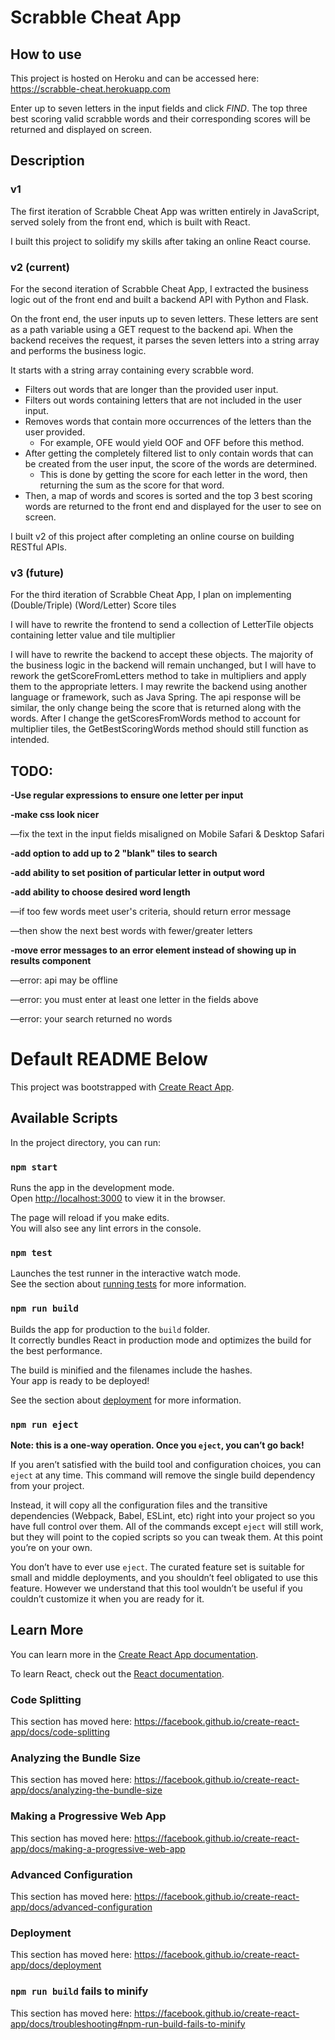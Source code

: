 # Scrabble Cheat App
## How to use

This project is hosted on Heroku and can be accessed here:  https://scrabble-cheat.herokuapp.com

Enter up to seven letters in the input fields and click *FIND*. The top three best scoring valid scrabble words and their corresponding scores will be returned and displayed on screen.

## Description
### v1
The first iteration of Scrabble Cheat App was written entirely in JavaScript, served solely from the front end, which is built with React. 

I built this project to solidify my skills after taking an online React course.

### v2 (current)
For the second iteration of Scrabble Cheat App, I extracted the business logic out of the front end and built a backend API with Python and Flask. 

On the front end, the user inputs up to seven letters. These letters are sent as a path variable using a GET request to the backend api. When the backend receives the request, it parses the seven letters into a string array and performs the business logic. 

It starts with a string array containing every scrabble word. 
* Filters out words that are longer than the provided user input. 
* Filters out words containing letters that are not included in the user input. 
* Removes words that contain more occurrences of the letters than the user provided. 
    * For example, OFE would yield OOF and OFF before this method. 
* After getting the completely filtered list to only contain words that can be created from the user input, the score of the words are determined. 
    * This is done by getting the score for each letter in the word, then returning the sum as the score for that word. 
* Then, a map of words and scores is sorted and the top 3 best scoring words are returned to the front end and displayed for the user to see on screen.

I built v2 of this project after completing an online course on building RESTful APIs.

### v3 (future)
For the third iteration of Scrabble Cheat App, I plan on implementing (Double/Triple) (Word/Letter) Score tiles

I will have to rewrite the frontend to send a collection of LetterTile objects containing letter value and tile multiplier

I will have to rewrite the backend to accept these objects. The majority of the business logic in the backend will remain unchanged, but I will have to rework the getScoreFromLetters method to take in multipliers and apply them to the appropriate letters. 
I may rewrite the backend using another language or framework, such as Java Spring.
The api response will be similar, the only change being the score that is returned along with the words. After I change the getScoresFromWords method to account for multiplier tiles, the GetBestScoringWords method should still function as intended.


## TODO:

**-Use regular expressions to ensure one letter per input**

**-make css look nicer**

—fix the text in the input fields misaligned on Mobile Safari & Desktop Safari
    
**-add option to add up to 2 "blank" tiles to search**

**-add ability to set position of particular letter in output word**

**-add ability to choose desired word length**

—if too few words meet user's criteria, should return error message
    
—then show the next best words with fewer/greater letters
    
**-move error messages to an error element instead of showing up in results component**

—error: api may be offline
    
—error: you must enter at least one letter in the fields above
    
—error: your search returned no words

# Default README Below

This project was bootstrapped with [Create React App](https://github.com/facebook/create-react-app).

## Available Scripts

In the project directory, you can run:

### `npm start`

Runs the app in the development mode.<br>
Open [http://localhost:3000](http://localhost:3000) to view it in the browser.

The page will reload if you make edits.<br>
You will also see any lint errors in the console.

### `npm test`

Launches the test runner in the interactive watch mode.<br>
See the section about [running tests](https://facebook.github.io/create-react-app/docs/running-tests) for more information.

### `npm run build`

Builds the app for production to the `build` folder.<br>
It correctly bundles React in production mode and optimizes the build for the best performance.

The build is minified and the filenames include the hashes.<br>
Your app is ready to be deployed!

See the section about [deployment](https://facebook.github.io/create-react-app/docs/deployment) for more information.

### `npm run eject`

**Note: this is a one-way operation. Once you `eject`, you can’t go back!**

If you aren’t satisfied with the build tool and configuration choices, you can `eject` at any time. This command will remove the single build dependency from your project.

Instead, it will copy all the configuration files and the transitive dependencies (Webpack, Babel, ESLint, etc) right into your project so you have full control over them. All of the commands except `eject` will still work, but they will point to the copied scripts so you can tweak them. At this point you’re on your own.

You don’t have to ever use `eject`. The curated feature set is suitable for small and middle deployments, and you shouldn’t feel obligated to use this feature. However we understand that this tool wouldn’t be useful if you couldn’t customize it when you are ready for it.

## Learn More

You can learn more in the [Create React App documentation](https://facebook.github.io/create-react-app/docs/getting-started).

To learn React, check out the [React documentation](https://reactjs.org/).

### Code Splitting

This section has moved here: https://facebook.github.io/create-react-app/docs/code-splitting

### Analyzing the Bundle Size

This section has moved here: https://facebook.github.io/create-react-app/docs/analyzing-the-bundle-size

### Making a Progressive Web App

This section has moved here: https://facebook.github.io/create-react-app/docs/making-a-progressive-web-app

### Advanced Configuration

This section has moved here: https://facebook.github.io/create-react-app/docs/advanced-configuration

### Deployment

This section has moved here: https://facebook.github.io/create-react-app/docs/deployment

### `npm run build` fails to minify

This section has moved here: https://facebook.github.io/create-react-app/docs/troubleshooting#npm-run-build-fails-to-minify
